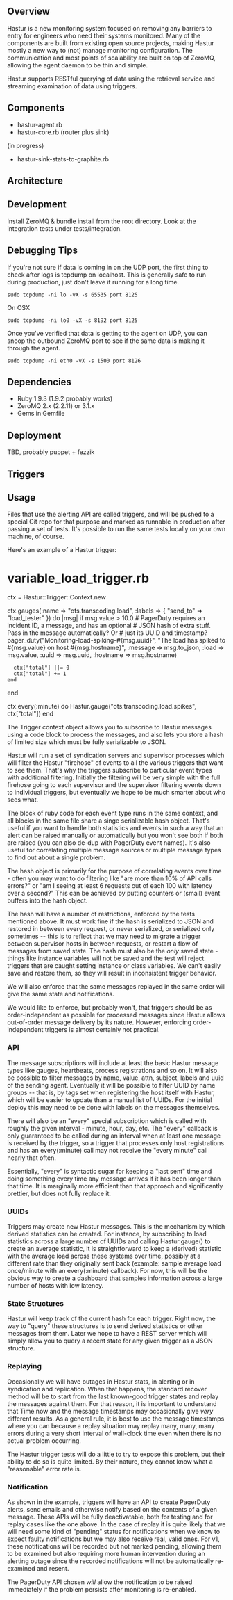 Overview
--------

Hastur is a new monitoring system focused on removing any barriers to entry
for engineers who need their systems monitored. Many of the components are
built from existing open source projects, making Hastur mostly a new way
to (not) manage monitoring configuration. The communication and most points
of scalability are built on top of ZeroMQ, allowing the agent daemon to be
thin and simple.

Hastur supports RESTful querying of data using the retrieval service and
streaming examination of data using triggers.

Components
----------

* hastur-agent.rb
* hastur-core.rb (router plus sink)

(in progress)

* hastur-sink-stats-to-graphite.rb

Architecture
------------

Development
-----------

Install ZeroMQ & bundle install from the root directory. Look at the integration tests under tests/integration.

Debugging Tips
--------------

If you're not sure if data is coming in on the UDP port, the first thing to check after logs
is tcpdump on localhost. This is generally safe to run during production, just don't leave it
running for a long time.

    sudo tcpdump -ni lo -vX -s 65535 port 8125

On OSX

    sudo tcpdump -ni lo0 -vX -s 8192 port 8125

Once you've verified that data is getting to the agent on UDP, you can snoop the outbound ZeroMQ
port to see if the same data is making it through the agent.

    sudo tcpdump -ni eth0 -vX -s 1500 port 8126

Dependencies
------------

* Ruby 1.9.3 (1.9.2 probably works)
* ZeroMQ 2.x (2.2.11) or 3.1.x
* Gems in Gemfile

Deployment
----------

TBD, probably puppet + fezzik

Triggers
--------

## Usage

Files that use the alerting API are called triggers, and will be
pushed to a special Git repo for that purpose and marked as runnable
in production after passing a set of tests.  It's possible to run the
same tests locally on your own machine, of course.

Here's an example of a Hastur trigger:

  # variable_load_trigger.rb
  ctx = Hastur::Trigger::Context.new

  ctx.gauges(:name => "ots.transcoding.load", :labels => { "send_to" => "load_tester" }) do |msg|
    if msg.value > 10.0
      # PagerDuty requires an incident ID, a message, and has an optional
      # JSON hash of extra stuff.  Pass in the message automatically?  Or
      # just its UUID and timestamp?
      pager_duty("Monitoring-load-spiking-#{msg.uuid}",
                 "The load has spiked to #{msg.value} on host #{msg.hostname}",
                 :message => msg.to_json, :load => msg.value, :uuid => msg.uuid,
                 :hostname => msg.hostname)

      ctx["total"] ||= 0
      ctx["total"] += 1
    end
  end

  ctx.every(:minute) do
    Hastur.gauge("ots.transcoding.load.spikes", ctx["total"])
  end

The Trigger context object allows you to subscribe to Hastur messages
using a code block to process the messages, and also lets you store a
hash of limited size which must be fully serializable to JSON.

Hastur will run a set of syndication servers and supervisor processes
which will filter the Hastur "firehose" of events to all the various
triggers that want to see them.  That's why the triggers subscribe to
particular event types with additional filtering.  Initially the
filtering will be very simple with the full firehose going to each
supervisor and the supervisor filtering events down to individual
triggers, but eventually we hope to be much smarter about who sees
what.

The block of ruby code for each event type runs in the same context,
and all blocks in the same file share a singe serializable hash
object.  That's useful if you want to handle both statistics and
events in such a way that an alert can be raised manually or
automatically but you won't see both if both are raised (you can also
de-dup with PagerDuty event names).  It's also useful for correlating
multiple message sources or multiple message types to find out about a
single problem.

The hash object is primarily for the purpose of correlating events
over time - often you may want to do filtering like "are more than 10%
of API calls errors?" or "am I seeing at least 6 requests out of each
100 with latency over a second?"  This can be achieved by putting
counters or (small) event buffers into the hash object.

The hash will have a number of restrictions, enforced by the tests
mentioned above.  It must work fine if the hash is serialized to JSON
and restored in between every request, or never serialized, or
serialized only sometimes -- this is to reflect that we may need to
migrate a trigger between supervisor hosts in between requests, or
restart a flow of messages from saved state.  The hash must also be
the *only* saved state - things like instance variables will not be
saved and the test will reject triggers that are caught setting
instance or class variables.  We can't easily save and restore them,
so they will result in inconsistent trigger behavior.

We will also enforce that the same messages replayed in the same order
will give the same state and notifications.

We would like to enforce, but probably won't, that triggers should be
as order-independent as possible for processed messages since Hastur
allows out-of-order message delivery by its nature.  However,
enforcing order-independent triggers is almost certainly not
practical.

### API

The message subscriptions will include at least the basic Hastur
message types like gauges, heartbeats, process registrations and so
on.  It will also be possible to filter messages by name, value, attn,
subject, labels and uuid of the sending agent.  Eventually it will be
possible to filter UUID by name groups -- that is, by tags set when
registering the host itself with Hastur, which will be easier to
update than a manual list of UUIDs.  For the initial deploy this may
need to be done with labels on the messages themselves.

There will also be an "every" special subscription which is called
with roughly the given interval - minute, hour, day, etc.  The "every"
callback is only guaranteed to be called during an interval when at
least one message is received by the trigger, so a trigger that
processes only host registrations and has an every(:minute) call may
not receive the "every minute" call nearly that often.

Essentially, "every" is syntactic sugar for keeping a "last sent" time
and doing something every time any message arrives if it has been
longer than that time.  It is marginally more efficient than that
approach and significantly prettier, but does not fully replace it.

### UUIDs

Triggers may create new Hastur messages.  This is the mechanism by
which derived statistics can be created.  For instance, by subscribing
to load statistics across a large number of UUIDs and calling
Hastur.gauge() to create an average statistic, it is straightforward
to keep a (derived) statistic with the average load across these
systems over time, possibly at a different rate than they originally
sent back (example: sample average load once/minute with an
every(:minute) callback).  For now, this will be the obvious way to
create a dashboard that samples information across a large number of
hosts with low latency.

### State Structures

Hastur will keep track of the current hash for each trigger.  Right
now, the way to "query" these structures is to send derived statistics
or other messages from them.  Later we hope to have a REST server
which will simply allow you to query a recent state for any given
trigger as a JSON structure.

### Replaying

Occasionally we will have outages in Hastur stats, in alerting or in
syndication and replication.  When that happens, the standard recover
method will be to start from the last known-good trigger states and
replay the messages against them.  For that reason, it is important to
understand that Time.now and the message timestamps may occasionally
give *very* different results.  As a general rule, it is best to use
the message timestamps where you can because a replay situation may
replay many, many, many errors during a very short interval of
wall-clock time even when there is no actual problem occurring.

The Hastur trigger tests will do a little to try to expose this
problem, but their ability to do so is quite limited.  By their
nature, they cannot know what a "reasonable" error rate is.

### Notification

As shown in the example, triggers will have an API to create PagerDuty
alerts, send emails and otherwise notify based on the contents of a
given message.  These APIs will be fully deactivatable, both for
testing and for replay cases like the one above.  In the case of
replay it is quite likely that we will need some kind of "pending"
status for notifications when we know to expect faulty notifications
but we may also receive real, valid ones.  For v1, these notifications
will be recorded but not marked pending, allowing them to be examined
but also requiring more human intervention during an alerting outage
since the recorded notifications will not be automatically re-examined
and resent.

The PagerDuty API chosen *will* allow the notification to be raised
immediately if the problem persists after monitoring is re-enabled.

